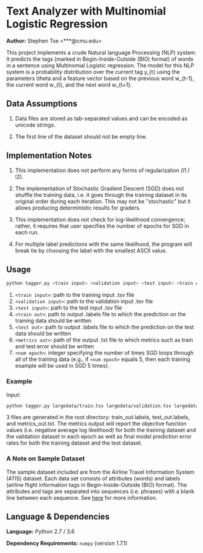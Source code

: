 # Text Analyzer with Multinomial Logistic Regression
**Author:** Stephen Tse \<***@cmu.edu\>

This project implements a crude Natural language Processing (NLP) system. It predicts the tags (marked in Begin-Inside-Outside (BIO) format) of words in a sentence using Multinomial Logistic regression. The model for this NLP system is a probability distribution over the current tag y_{t} using the parameters \\theta and a feature vector based on the previous word w_{t-1}, the current word w_{t}, and the next word w_{t+1}.


## Data Assumptions

1. Data files are stored as tab-separated values and can be encoded as unicode
   strings.

2. The first line of the dataset should not be empty line.


## Implementation Notes

1. This implementation does not perform any forms of regularization (l1 / l2).

2. The implementation of Stochastic Gradient Descent (SGD) does not shuffle the training data, i.e. it goes through the training dataset in its original order during each iteration. This may not be "stochastic" but it allows producing deterministic results for graders.

3. This implementation does not check for log-likelihood convergence; rather, it requires that user specifies the number of epochs for SGD in each run.

4. For multiple label predictions with the same likelihood, the program will break tie by choosing the label with the smallest ASCII value.


## Usage

```bash
python tagger.py <train input> <validation input> <test input> <train out> <test out> <metrics out> <num epoch>
```
1. `<train input>`: path to the training input .tsv file
2. `<validation input>`: path to the validation input .tsv file
3. `<test input>`: path to the test input .tsv file
4. `<train out>`: path to output .labels file to which the prediction on the training data should be written
5. `<test out>`: path to output .labels file to which the prediction on the test data should be written
6. `<metrics out>`: path of the output .txt file to which metrics such as train and test error should be written
7. `<num epoch>`: integer specifying the number of times SGD loops through all of the training data (e.g., if `<num epoch>` equals 5, then each training example will be used in SGD 5 times).


### Example

Input:

```bash
python tagger.py largedata/train.tsv largedata/validation.tsv largedata/test.tsv train_out.labels test_out.labels metrics_out.txt 10
```

3 files are generated in the root directory: train_out.labels, test_out.labels, and metrics_out.txt. The metrics output will report the objective function values (i.e. negative average log likelihood) for both the training dataset and the validation dataset in each epoch as well as final model prediction error rates for both the training dataset and the test dataset.


### A Note on Sample Dataset

The sample dataset included are from the Airline Travel Information System (ATIS) dataset. Each data set consists of attributes
(words) and labels (airline flight information tags in Begin-Inside-Outside (BIO) format). The attributes and tags are separated into sequences (i.e. phrases) with a blank line between each sequence. See [here](http://deeplearning.net/tutorial/rnnslu.html) for more information.


## Language & Dependencies

**Language:** Python 2.7 / 3.6

**Dependency Requirements:** `numpy` (version 1.7.1)
